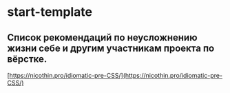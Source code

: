 # start-template
## Список рекомендаций по неусложнению жизни себе и другим участникам проекта по вёрстке.
[https://nicothin.pro/idiomatic-pre-CSS/](https://nicothin.pro/idiomatic-pre-CSS/)
